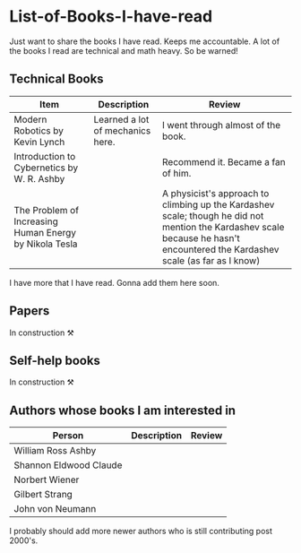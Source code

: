 # List-of-Books-I-have-read
Just want to share the books I have read. Keeps me accountable. A lot of the books I read are technical and math heavy. So be warned!

## Technical Books
| Item         | Description     | Review |
|--------------|-----------|------------|
| Modern Robotics by Kevin Lynch | Learned a lot of mechanics here.  | I went through almost of the book.     | 
|Introduction to Cybernetics by W. R. Ashby | |Recommend it. Became a fan of him. |
| The Problem of Increasing Human Energy by Nikola Tesla | | A physicist's approach to climbing up the Kardashev scale; though he did not mention the Kardashev scale because he hasn't encountered the Kardashev scale (as far as I know) |

I have more that I have read. Gonna add them here soon.

## Papers

In construction ⚒️


## Self-help books

In construction ⚒️

## Authors whose books I am interested in

| Person | Description | Review |
|--------------|-----------|------------|
| William Ross Ashby |   |
| Shannon Eldwood Claude |  |
| Norbert Wiener| |
|Gilbert Strang | |
| John von Neumann | | 

I probably should add more newer authors who is still contributing post 2000's.
